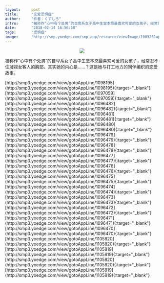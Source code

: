 ```yaml
---
layout:     post
title:      "恋爱恐惧症"
author:     "作者：くずしろ"
intro:      "被称作“心中有个处男”的自卑系女子高中生堂本悠最喜欢可爱的女孩子，经常忍不住凝视女客人的胸部。其实她的内心是……？这是她与打工地方的同伴编织的恋爱故事。"
date:       "2018-02-14 16:56:58"
tags:       "恐惧症"
image:      "http://smp.yoedge.com/smp-app/resource/viewImage/1003251appline.png"
---
```

<div style="text-align: center">
<p><img src="http://smp.yoedge.com/smp-app/resource/viewImage/1003251appline.png"/></p>
</div>
<p class="post-meta">
<span>被称作“心中有个处男”的自卑系女子高中生堂本悠最喜欢可爱的女孩子，经常忍不住凝视女客人的胸部。其实她的内心是……？这是她与打工地方的同伴编织的恋爱故事。</span>
</p>
[http://smp3.yoedge.com/view/gotoAppLine/1098195](http://smp3.yoedge.com/view/gotoAppLine/1098195){:target="_blank"}
[http://smp3.yoedge.com/view/gotoAppLine/1097059](http://smp3.yoedge.com/view/gotoAppLine/1097059){:target="_blank"}
[http://smp3.yoedge.com/view/gotoAppLine/1096482](http://smp3.yoedge.com/view/gotoAppLine/1096482){:target="_blank"}
[http://smp3.yoedge.com/view/gotoAppLine/1096481](http://smp3.yoedge.com/view/gotoAppLine/1096481){:target="_blank"}
[http://smp3.yoedge.com/view/gotoAppLine/1096480](http://smp3.yoedge.com/view/gotoAppLine/1096480){:target="_blank"}
[http://smp3.yoedge.com/view/gotoAppLine/1096479](http://smp3.yoedge.com/view/gotoAppLine/1096479){:target="_blank"}
[http://smp3.yoedge.com/view/gotoAppLine/1096478](http://smp3.yoedge.com/view/gotoAppLine/1096478){:target="_blank"}
[http://smp3.yoedge.com/view/gotoAppLine/1096477](http://smp3.yoedge.com/view/gotoAppLine/1096477){:target="_blank"}
[http://smp3.yoedge.com/view/gotoAppLine/1096476](http://smp3.yoedge.com/view/gotoAppLine/1096476){:target="_blank"}
[http://smp3.yoedge.com/view/gotoAppLine/1096475](http://smp3.yoedge.com/view/gotoAppLine/1096475){:target="_blank"}
[http://smp3.yoedge.com/view/gotoAppLine/1096474](http://smp3.yoedge.com/view/gotoAppLine/1096474){:target="_blank"}
[http://smp3.yoedge.com/view/gotoAppLine/1096473](http://smp3.yoedge.com/view/gotoAppLine/1096473){:target="_blank"}
[http://smp3.yoedge.com/view/gotoAppLine/1096472](http://smp3.yoedge.com/view/gotoAppLine/1096472){:target="_blank"}
[http://smp3.yoedge.com/view/gotoAppLine/1096471](http://smp3.yoedge.com/view/gotoAppLine/1096471){:target="_blank"}
[http://smp3.yoedge.com/view/gotoAppLine/1096470](http://smp3.yoedge.com/view/gotoAppLine/1096470){:target="_blank"}
[http://smp3.yoedge.com/view/gotoAppLine/1105820](http://smp3.yoedge.com/view/gotoAppLine/1105820){:target="_blank"}
[http://smp3.yoedge.com/view/gotoAppLine/1105819](http://smp3.yoedge.com/view/gotoAppLine/1105819){:target="_blank"}
[http://smp3.yoedge.com/view/gotoAppLine/1105820](http://smp3.yoedge.com/view/gotoAppLine/1105820){:target="_blank"}
[http://smp3.yoedge.com/view/gotoAppLine/1105819](http://smp3.yoedge.com/view/gotoAppLine/1105819){:target="_blank"}



